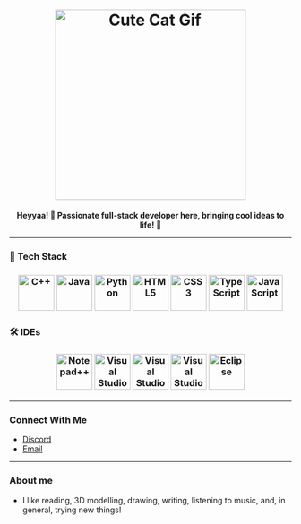 <h1 align="center">
  <img width="340" src="https://github.com/user-attachments/assets/3813d931-6fc8-4517-a664-605d7ef34fb0" alt="Cute Cat Gif"/>
</h1>

<p align="center">
  <strong>Heyyaa! 👋 Passionate full-stack developer here, bringing cool ideas to life! 🚀</strong>
</p>

---

### 🌟 Tech Stack
<h3 align="center">
  <a href="https://isocpp.org/" target="_blank"><img src="https://github.com/user-attachments/assets/b0eef040-06b2-49d6-9391-9ae9bf324338" alt="C++" width="64px"></a>
  <a href="https://www.java.com/" target="_blank"><img src="https://github.com/user-attachments/assets/4a3c1a7b-5c57-41d9-bbcc-b681bb5955a2" alt="Java" width="64px"></a>
  <a href="https://www.python.org/" target="_blank"><img src="https://github.com/user-attachments/assets/17c0d669-8916-4b0c-9308-8ed3b1a53174" alt="Python" width="64px"></a>
  <a href="https://dev.w3.org/html5/spec-LC/" target="_blank"><img src="https://github.com/user-attachments/assets/35baf3bf-f3c2-4bae-b4df-42c42db62f2e" alt="HTML5" width="64px"></a>
  <a href="https://www.w3.org/Style/CSS/Overview.en.html" target="_blank"><img src="https://github.com/user-attachments/assets/b9db5dd7-0e9e-4db6-953b-cfc1067375da" alt="CSS3" width="64px"></a>
  <a href="https://www.typescriptlang.org/" target="_blank"><img src="https://github.com/user-attachments/assets/d3556069-2a72-46e3-9b55-770867a5094e" alt="TypeScript" width="64px"></a>
  <a href="https://www.javascript.com/" target="_blank"><img src="https://github.com/user-attachments/assets/c9522012-2d91-41c2-9086-2e5d78794e36" alt="JavaScript" width="64px"></a>
</h3>

### 🛠️ IDEs
<h3 align="center">
  <a href="https://notepad-plus-plus.org/" target="_blank"><img src="https://github.com/user-attachments/assets/97007717-41d6-41f0-9dea-2a9a792f58e2" alt="Notepad++" width="64px"></a>
  <a href="https://code.visualstudio.com/" target="_blank"><img src="https://github.com/user-attachments/assets/98e2abe4-9e9d-4d01-b5b8-6030c03cda6d" alt="Visual Studio Code" width="64px"></a>
  <a href="https://learn.microsoft.com/en-us/visualstudio/releases/2013/2013-redistribution-vs" target="_blank"><img src="https://github.com/user-attachments/assets/74aa57b9-54d4-41c6-9e3b-562832ce1005" alt="Visual Studio 2013" width="64px"></a>
  <a href="https://learn.microsoft.com/en-us/visualstudio/releases/2019/redistribution" target="_blank"><img src="https://github.com/user-attachments/assets/4357e862-e094-4c63-a1bf-f4cca026aaa9" alt="Visual Studio 2019" width="64px"></a>
  <a href="https://eclipseide.org/" target="_blank"><img src="https://github.com/user-attachments/assets/4728ff25-b21a-49c9-9a0d-94688e9f204d" alt="Eclipse" width="64px"></a>
</h3>

---

### Connect With Me
<ul>
  <li><a href="https://discordapp.com/users/988890854213169202" target="_blank">Discord</a></li>
  <li><a href="mailto:catinboxed@gmail.com" target="_blank">Email</a></li>
</ul>

---

### About me
<ul>
  <li> I like reading, 3D modelling, drawing, writing, listening to music, and, in general, trying new things! </li>
</ul>
